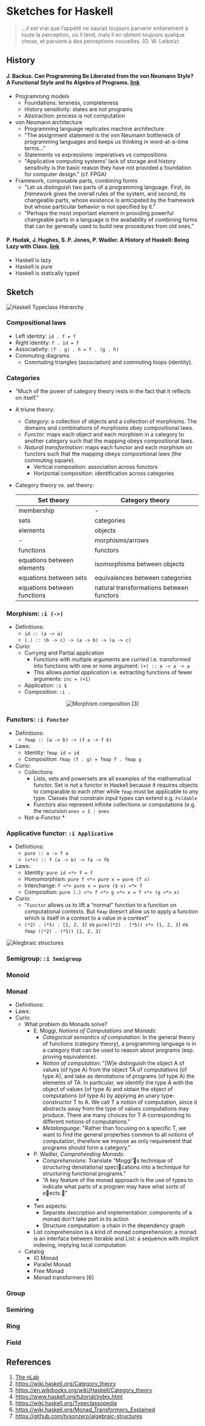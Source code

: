 # Sketches for Haskell

> ...il est vrai que l’appétit ne saurait toujours parvenir entièrement à toute la perception, où il tend, mais il en obtient toujours quelque chose, et parvient à des 
perceptions nouvelles. (G. W. Leibniz)

## History

#### J. Backus. Can Programming Be Liberated from the von Neumann Style? A Functional Style and Its Algebra of Programs. [link](https://www.thocp.net/biographies/papers/backus_turingaward_lecture.pdf)

* Programming models  
   * Foundations: tersness, completeness  
   * History sensitivity: states are not programs  
   * Abstraction: process is not computation  
* von Neumann architecture  
   * Programming language replicates machine architecture  
   * "The assignment statement is the von Neumann bottleneck of programming languages and keeps us thinking in word-at-a-time terms..."  
   * Statements vs expressions: imperatives vs compositions  
   * "Applicative computing systems' lack of storage and history sensitivity is the basic reason they have not provided a foundation for computer design." (cf. FPGA)  
* Framework, composable parts, combining forms  
    * "Let us distinguish two parts of a programming language. First, its _framework_ gives the overall rules of the system, and second, its changeable parts, whose existence is anticipated by the framework but whose particular behavior is not specified by it."
    * "Perhaps the most important element in providing powerful changeable parts in a language is the availability of combining forms that can be generally used to build new procedures from old ones."

#### P. Hudak, J. Hughes, S. P. Jones, P. Wadler. A History of Haskell: Being Lazy with Class. [link](http://haskell.cs.yale.edu/wp-content/uploads/2011/02/history.pdf)  
* Haskell is lazy  
* Haskell is pure  
* Haskell is statically typed  

## Sketch

![Haskell Typeclass Hierarchy](etc/typeclassopedia-diagram.png "Haskell typeclass hierarchy [5]")

### Compositional laws  

* Left identity: `id . f = f`  
* Right identity: `f . id = f`  
* Associativity: `(f . g) . h = f . (g . h)`  
* Commuting diagrams
    * Commuting triangles (association) and commuting loops (identity).

### Categories
* "Much of the power of category theory rests in the fact that it reflects on itself."
* A triune theory:
    * _Category_: a collection of objects and a collection of morphisms. The domains and combinations of morphisms obey compositional laws.
    * _Functor_: maps each object and each morphism in a category to another category such that the mapping obeys compositional laws.
    * _Natural transformation_: maps each functor and each morphism on functors such that the mapping obeys compositional laws (the commuting square).
        * Vertical composition: association across functors
        * Horizontal composition: identification across categories
* Category theory vs. set theory: 
 
    | Set theory | Category theory |  
    |------------|-----------------|  
    | membership | -               |  
    | sets       | categories      |  
    | elements   | objects         |  
    | -          | morphisms/arrows |  
    | functions  | functors        |  
    | equations between elements | isomorphisms between objects |  
    | equations between sets | equivalences between categories |  
    | equations between functions | natural transformations between functors |  

### Morphism: `:i (->)`  
* Definitions:  
    * `id :: (a -> a)`  
    * `(.) :: (b -> c) -> (a -> b) -> (a -> c)`  
* Curio:
    * Currying and Partial application  
        * Functions with multiple arguments are _curried_ i.e. transformed into functions with one or none argument: `(+) :: a -> a -> a`
        * This allows _partial application_ i.e. extracting functions of fewer arguments: `inc = (+1)`
    * Application: `:i $`
    * Composition: `:i .`

<p align="center"> <img src="etc/morphism-composition.png" alt="Morphism composition [3]"/></p>


### Functors: `:i Functor`  
* Definitions:  
    * `fmap :: (a -> b) -> (f a -> f b)`   
* Laws:  
    * Identity: `fmap id = id`  
    * Composition: `fmap (f . g) = fmap f . fmap g`  
* Curio:
    * Collections
        * Lists, sets and powersets are all examples of the  mathematical functor. Set is not a functor in Haskell because it requires objects to comparable to each other while `fmap` must be applicable to any type. Classes that constrain input types can extend e.g. `Foldable`
        * Functors also represent infinite collections or computations (e.g. the recursion `ones = 1 : ones`
    * Not-a-Functor
        * 

### Applicative functor: `:i Applicative`  
* Definitions:  
    * `pure :: a -> f a`  
    * `(<*>) :: f (a -> b) -> fa -> fb`  
* Laws:  
    * Identity: `pure id <*> f = f`  
    * Homomorphism: `pure f <*> pure x = pure (f x)`  
    * Interchange: `f <*> pure x = pure ($ x) <*> f`  
    * Composition: `pure (.) <*> f <*> g <*> x = f <*> (g <*> x)`  
* Curio:
    * "`Functor` allows us to lift a “normal” function to a function on computational contexts. But `fmap` doesn’t allow us to apply a function which is itself in a context to a value in a context"
    * `(*2) . (*5) . [1, 2, 3]` vs `pure((*2) . (*5)) <*> [1, 2, 3]` vs `fmap ((*2) . (*5)) [1, 2, 3]`


![Alegbraic structures](etc/algebraic-struct.png "Alegbraic structures [7]")

### Semigroup: `:i Semigroup`  

### Monoid  

### Monad  
* Definitions:  
* Laws:  
* Curio:
    * What problem do Monads solve?
        * E. Moggi, _Notions of Computations and Monads_:
            *  _Categorical semantics of computation_: In the general theory of functions (category theory), a programming language is in a category that can be used to reason about programs (esp. proving equivalence).
            * _Notion of computation_: "[W]e distinguish the object A of values (of type A) from the object TA of computations (of type A), and take as denotations of programs (of type A) the elements of TA. In particular, we identify the type A with the object of values (of type A) and obtain the object of computations (of type A) by applying an unary type-constructor T to A. We call T a notion of computation, since it abstracts away from the type of values computations may produce. There are many choices for T A corresponding to different notions of computations."
            * _Metalanguage_: "Rather than focusing on a specific T, we want to find the general properties common to all notions of computation, therefore we impose as only requirement that programs should form a category."
        * P. Wadler, _Comprehending Monads_:
            * _Comprehensions_: Translate "Moggi'􏰄s technique of structuring denotational speci􏰘cations into a technique for structuring functional programs."
            * "A key feature of the monad approach is the use of types to indicate what parts of a program may have what sorts of e􏰚ects.􏰅"
            * 
        * Two aspects:
            * Separate description and implementation: components of a monad don't take part in its action
            * Structure computation: a chain in the dependency graph
        * List comprehension is a kind of monad comprehension: a monad is an interface between Iterable and List: a sequence with implicit indexing, implying local computation
    * Catalog
        * IO Monad
        * Parallel Monad
        * Free Monad
        * Monad transformers [6]

### Group  

### Semiring

### Ring  

### Field  

## References

1. [The nLab](https://ncatlab.org/nlab/show/HomePage)
2. https://wiki.haskell.org/Category_theory
3. https://en.wikibooks.org/wiki/Haskell/Category_theory
4. https://www.haskell.org/tutorial/index.html
5. https://wiki.haskell.org/Typeclassopedia
6. https://wiki.haskell.org/Monad_Transformers_Explained
7. https://github.com/tysonzero/algebraic-structures
